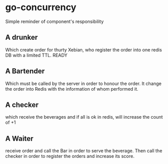 # go-concurrency

Simple reminder of component's responsibility

## A drunker
  Which create order for thurty Xebian, who register the order into one redis DB with a limited TTL. READY

## A Bartender
  Which must be called by the server in order to honour the order. It change the order into Redis with the information
  of whom performed it.
  
## A checker
  which receive the beverages and if all is ok in redis, will increase the count of +1
  
## A Waiter
  receive order and call the Bar in order to serve the beverage. Then call the checker in order to register the orders and increase its score.
  
